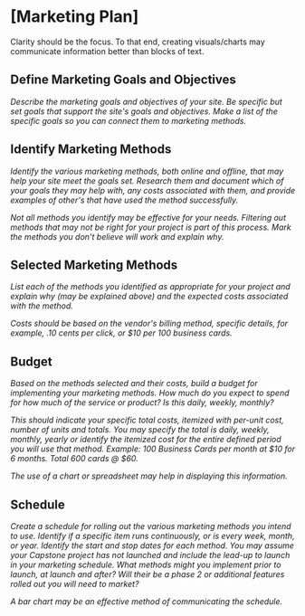 # [Marketing Plan]

Clarity should be the focus. To that end, creating visuals/charts may communicate information better than blocks of text.

## Define Marketing Goals and Objectives

*Describe the marketing goals and objectives of your site. Be specific but set goals that support the site's goals and objectives. Make a list of the specific goals so you can connect them to marketing methods.*

## Identify Marketing Methods

*Identify the various marketing methods, both online and offline, that may help your site meet the goals set. Research them and document which of your goals they may help with, any costs associated with them, and provide examples of other's that have used the method successfully.*

*Not all methods you identify may be effective for your needs. Filtering out methods that may not be right for your project is part of this process. Mark the methods you don't believe will work and explain why.*

## Selected Marketing Methods

*List each of the methods you identified as appropriate for your project and explain why (may be explained above) and the expected costs associated with the method.*

*Costs should be based on the vendor's billing method, specific details, for example, .10 cents per click, or $10 per 100 business cards.*

## Budget

*Based on the methods selected and their costs, build a budget for implementing your marketing methods. How much do you expect to spend for how much of the service or product? Is this daily, weekly, monthly?*

*This should indicate your specific total costs, itemized with per-unit cost, number of units and totals. You may specify the total is daily, weekly, monthly, yearly or identify the itemized cost for the entire defined period you will use that method. Example: 100 Business Cards per month at $10 for 6 months. Total 600 cards @ $60.*

*The use of a chart or spreadsheet may help in displaying this information.*

## Schedule

*Create a schedule for rolling out the various marketing methods you intend to use. Identify if a specific item runs continuously, or is every week, month, or year.  Identify the start and stop dates for each method. You may assume your Capstone project has not launched and include the lead-up to launch in your marketing schedule. What methods might you implement prior to launch, at launch and after? Will their be a phase 2 or additional features rolled out you will need to market?*

*A bar chart may be an effective method of communicating the schedule.*

